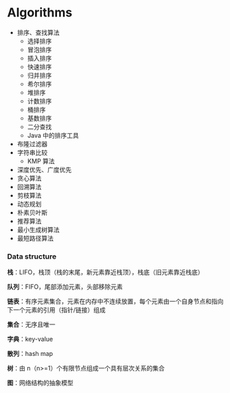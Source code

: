 # Algorithms


- 排序、查找算法
  - 选择排序
  - 冒泡排序
  - 插入排序
  - 快速排序
  - 归并排序
  - 希尔排序
  - 堆排序
  - 计数排序
  - 桶排序
  - 基数排序
  - 二分查找
  - Java 中的排序工具
- 布隆过滤器
- 字符串比较
  - KMP 算法
- 深度优先、广度优先
- 贪心算法
- 回溯算法
- 剪枝算法
- 动态规划
- 朴素贝叶斯
- 推荐算法
- 最小生成树算法
- 最短路径算法









### Data structure

**栈**：LIFO，栈顶（栈的末尾，新元素靠近栈顶），栈底（旧元素靠近栈底）

**队列**：FIFO，尾部添加元素，头部移除元素

**链表**：有序元素集合，元素在内存中不连续放置，每个元素由一个自身节点和指向下一个元素的引用（指针/链接）组成

**集合**：无序且唯一

**字典**：key-value

**散列**：hash map

**树**：由 n（n>=1）个有限节点组成一个具有层次关系的集合

**图**：网络结构的抽象模型